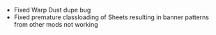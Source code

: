 - Fixed Warp Dust dupe bug
- Fixed premature classloading of Sheets resulting in banner patterns from other mods not working
